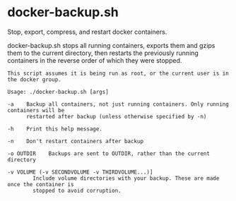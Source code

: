 # docker-backup.sh
Stop, export, compress, and restart docker containers.

 docker-backup.sh stops all running containers, exports them and gzips them to the
    current directory, then restarts the previously running containers in the reverse
    order of which they were stopped.

    This script assumes it is being run as root, or the current user is in the docker group.

    Usage: ./docker-backup.sh [args]

    -a    Backup all containers, not just running containers. Only running containers will be
          restarted after backup (unless otherwise specified by -n)

    -h    Print this help message.

    -n    Don't restart containers after backup

    -o OUTDIR    Backups are sent to OUTDIR, rather than the current directory

    -v VOLUME (-v SECONDVOLUME -v THIRDVOLUME...)]
            Include volume directories with your backup. These are made once the container is
            stopped to avoid corruption.
